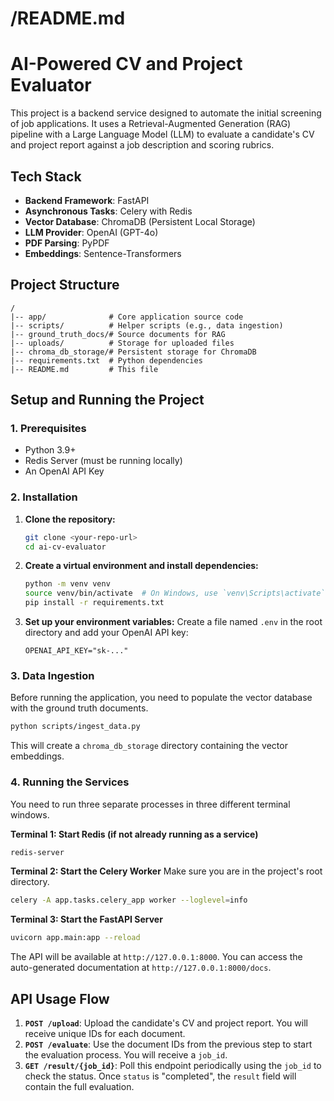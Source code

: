 # /README.md

# AI-Powered CV and Project Evaluator

This project is a backend service designed to automate the initial screening of job applications. It uses a Retrieval-Augmented Generation (RAG) pipeline with a Large Language Model (LLM) to evaluate a candidate's CV and project report against a job description and scoring rubrics.

## Tech Stack

- **Backend Framework**: FastAPI
- **Asynchronous Tasks**: Celery with Redis
- **Vector Database**: ChromaDB (Persistent Local Storage)
- **LLM Provider**: OpenAI (GPT-4o)
- **PDF Parsing**: PyPDF
- **Embeddings**: Sentence-Transformers

## Project Structure

```
/
|-- app/              # Core application source code
|-- scripts/          # Helper scripts (e.g., data ingestion)
|-- ground_truth_docs/# Source documents for RAG
|-- uploads/          # Storage for uploaded files
|-- chroma_db_storage/# Persistent storage for ChromaDB
|-- requirements.txt  # Python dependencies
|-- README.md         # This file
```

## Setup and Running the Project

### 1. Prerequisites

- Python 3.9+
- Redis Server (must be running locally)
- An OpenAI API Key

### 2. Installation

1.  **Clone the repository:**
    ```bash
    git clone <your-repo-url>
    cd ai-cv-evaluator
    ```

2.  **Create a virtual environment and install dependencies:**
    ```bash
    python -m venv venv
    source venv/bin/activate  # On Windows, use `venv\Scripts\activate`
    pip install -r requirements.txt
    ```

3.  **Set up your environment variables:**
    Create a file named `.env` in the root directory and add your OpenAI API key:
    ```
    OPENAI_API_KEY="sk-..."
    ```

### 3. Data Ingestion

Before running the application, you need to populate the vector database with the ground truth documents.

```bash
python scripts/ingest_data.py
```
This will create a `chroma_db_storage` directory containing the vector embeddings.

### 4. Running the Services

You need to run three separate processes in three different terminal windows.

**Terminal 1: Start Redis (if not already running as a service)**
```bash
redis-server
```

**Terminal 2: Start the Celery Worker**
Make sure you are in the project's root directory.
```bash
celery -A app.tasks.celery_app worker --loglevel=info
```

**Terminal 3: Start the FastAPI Server**
```bash
uvicorn app.main:app --reload
```
The API will be available at `http://127.0.0.1:8000`. You can access the auto-generated documentation at `http://127.0.0.1:8000/docs`.

## API Usage Flow

1.  **`POST /upload`**: Upload the candidate's CV and project report. You will receive unique IDs for each document.
2.  **`POST /evaluate`**: Use the document IDs from the previous step to start the evaluation process. You will receive a `job_id`.
3.  **`GET /result/{job_id}`**: Poll this endpoint periodically using the `job_id` to check the status. Once `status` is "completed", the `result` field will contain the full evaluation.